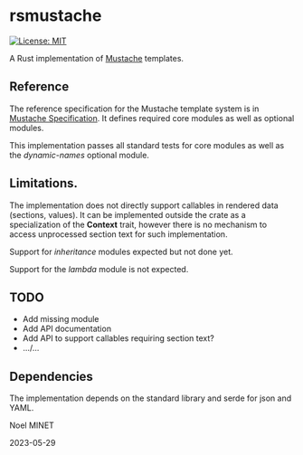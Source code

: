 # rsmustache

[![License: MIT](https://img.shields.io/badge/License-MIT-yellow.svg)](https://opensource.org/licenses/MIT)

A Rust implementation of [Mustache](https://mustache.github.io/mustache.5.html) templates.


## Reference

The reference specification for the Mustache template system is in [Mustache Specification](https://github.com/mustache/spec).
It defines required core modules as well as optional modules.

This implementation passes all standard tests for core modules as well as the *dynamic-names* optional module.


## Limitations.

The implementation does not directly support callables in rendered data (sections, values). It can be implemented outside the crate as a specialization of the **Context** trait, however there is no mechanism to access unprocessed section text for such implementation.

Support for *inheritance* modules expected but not done yet.

Support for the *lambda* module is not expected.


## TODO

- Add missing module
- Add API documentation
- Add API to support callables requiring section text?
- .../...

## Dependencies

The implementation depends on the standard library and serde for json and YAML.

Noel MINET

2023-05-29
